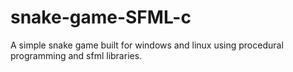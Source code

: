 # snake-game-SFML-c
A simple snake game built for windows and linux using procedural programming and sfml libraries.
